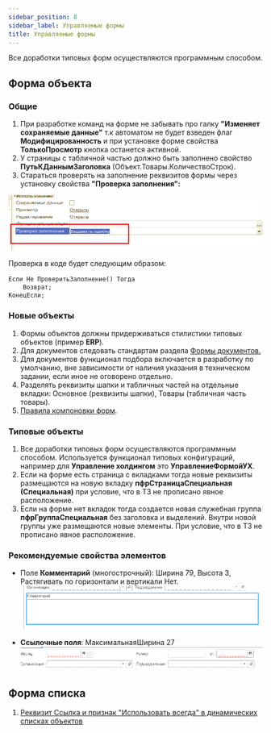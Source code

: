 ```yaml
---
sidebar_position: 8
sidebar_label: Управляемые формы
title: Управляемые формы
---
```


Все доработки типовых форм осуществляются программным способом.

## Форма объекта

### Общие

1. При разработке команд на форме не забывать про галку **"Изменяет сохраняемые данные"** т.к автоматом не будет взведен флаг **Модифицированность** и при установке форме свойства **ТолькоПросмотр** кнопка останется активной.
2. У страницы с табличной частью должно быть заполнено свойство **ПутьКДаннымЗаголовка** (Объект.Товары.КоличествоСтрок).
3. Стараться проверять на заполнение реквизитов формы через установку свойства **"Проверка заполнения":**

 ![image](img/forms.png)

Проверка в коде будет следующим образом:

```bsl
Если Не ПроверитьЗаполнение() Тогда
	Возврат;
КонецЕсли;
```

### Новые объекты

1. Формы объектов должны придерживаться стилистики типовых объектов (пример **ERP**).
2. Для документов следовать стандартам раздела [Формы документов.](https://its.1c.ru/db/v8std#browse:13:-1:7:9)
3. Для документов функционал подбора включается в разработку по умолчанию, вне зависимости от наличия указания в техническом задании, если иное не оговорено отдельно.
4. Разделять реквизиты шапки и табличных частей на отдельные вкладки: Основное (реквизиты шапки), Товары (табличная часть товары).
5. [Правила компоновки форм](https://its.1c.ru/db/v8std#content:722:hdoc).

### Типовые объекты

1. Все доработки типовых форм осуществляются программным способом. Используется функционал типовых конфигураций, например для **Управление холдингом** это **УправлениеФормойУХ**.
2. Если на форме есть страница с вкладками тогда новые реквизиты размещаются на новую вкладку **пфрСтраницаСпециальная (Специальная)** при условие, что в ТЗ не прописано явное расположение.
3. Если на форме нет вкладок тогда создается новая служебная группа **пфрГруппаСпециальная** без заголовка и выделений. Внутри новой группы уже размещаются новые элементы. При условие, что в ТЗ не прописано явное расположение.

### Рекомендуемые свойства элементов

* Поле **Комментарий** (многострочный): Ширина 79, Высота 3, Растягивать по горизонтали и вертикали Нет.
![image.png](./img/comment_field.png)

* **Ссылочные поля**: МаксимальнаяШирина 27
![image.png](./img/reference_fields.png)

## Форма списка

1. [Реквизит Ссылка и признак "Использовать всегда" в динамических списках объектов](https://its.1c.ru/db/v8std/content/702/hdoc)
